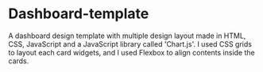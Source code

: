 # Dashboard-template
A dashboard design template with multiple design layout made in HTML, CSS, JavaScript and a JavaScript library called 'Chart.js'.
I used CSS grids to layout each card widgets, and I used Flexbox to align contents inside the cards.

